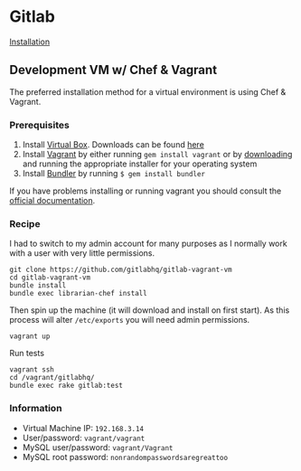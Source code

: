 # Gitlab

[Installation](https://github.com/gitlabhq/gitlabhq/blob/master/doc/install/installation.md)

## Development VM w/ Chef & Vagrant ##

The preferred installation method for a virtual environment is using Chef & Vagrant.

### Prerequisites

1. Install [Virtual Box](https://www.virtualbox.org). Downloads can be found [here](https://www.virtualbox.org/wiki/Downloads)
2. Install [Vagrant](http://vagrantup.com) by either running `gem install vagrant` or by [downloading](http://downloads.vagrantup.com/) and running the appropriate installer for your operating system
3. Install [Bundler](http://gembundler.com/) by running `$ gem install bundler`

If you have problems installing or running vagrant you should consult the [official documentation](http://vagrantup.com/v1/docs/index.html).

### Recipe

I had to switch to my admin account for many purposes as I normally work with a user with very little permissions.

    git clone https://github.com/gitlabhq/gitlab-vagrant-vm
    cd gitlab-vagrant-vm
    bundle install
    bundle exec librarian-chef install

Then spin up the machine (it will download and install on first start). As this process will alter `/etc/exports` you will need admin permissions.

    vagrant up

Run tests

    vagrant ssh
    cd /vagrant/gitlabhq/
    bundle exec rake gitlab:test

### Information

- Virtual Machine IP: `192.168.3.14`
- User/password: `vagrant/vagrant`
- MySQL user/password: `vagrant/Vagrant`
- MySQL root password: `nonrandompasswordsaregreattoo`
